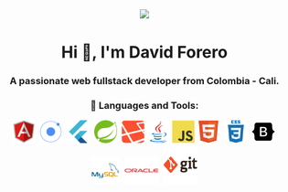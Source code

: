 <div id="header" align="center">
    <img src="https://talently.tech/blog/wp-content/uploads/2022/03/que-se-necesita-estudiar-para-ser-programador-scaled-1200x900.jpg" width="200" />
    <h1 align="center">Hi 👋, I'm David Forero</h1>
    <h3 align="center">A passionate web fullstack developer from Colombia - Cali.</h3>
</div>

<div align="center">
    <h3>🔨 Languages and Tools:</h3>
    <div>
        <img src="https://github.com/devicons/devicon/blob/master/icons/angularjs/angularjs-original.svg" title="Angular" alt="Angular" width="40" height="40"/>&nbsp;   
        <img src="https://github.com/devicons/devicon/blob/master/icons/ionic/ionic-original.svg" title="Ionic" alt="Ionic" width="40" height="40"/>&nbsp;               
        <img src="https://github.com/devicons/devicon/blob/master/icons/flutter/flutter-original.svg" title="flutter" alt="flutter" width="40" height="40"/>&nbsp;       
        <img src="https://github.com/devicons/devicon/blob/master/icons/spring/spring-original.svg" title="spring" alt="spring" width="40" height="40"/>&nbsp;           
        <img src="https://github.com/devicons/devicon/blob/master/icons/laravel/laravel-plain.svg" title="Laravel" alt="Laravel" width="40" height="40"/>
        <img src="https://github.com/devicons/devicon/blob/master/icons/java/java-original.svg" title="Java" **alt="Java" width="40" height="40"/>  
        <img src="https://github.com/devicons/devicon/blob/master/icons/javascript/javascript-original.svg" title="Javascript" **alt="Javascript" width="40" height="40"/>        
        <img src="https://github.com/devicons/devicon/blob/master/icons/html5/html5-original.svg" title="HTML5" alt="HTML" width="40" height="40"/>&nbsp;
        <img src="https://github.com/devicons/devicon/blob/master/icons/css3/css3-plain-wordmark.svg"  title="CSS3" alt="CSS" width="40" height="40"/>&nbsp;
        <img src="https://github.com/devicons/devicon/blob/master/icons/bootstrap/bootstrap-plain.svg" title="Bootstrap" alt="Bootstrap" width="40" height="40"/>&nbsp;
        <img src="https://github.com/devicons/devicon/blob/master/icons/mysql/mysql-original-wordmark.svg" title="MySQL"  alt="MySQL" width="50" height="50"/>&nbsp;
        <img src="https://github.com/devicons/devicon/blob/master/icons/oracle/oracle-original.svg" title="Oracle"  alt="Oracle" width="60" height="50"/>&nbsp;     
        <img src="https://github.com/devicons/devicon/blob/master/icons/git/git-original-wordmark.svg" title="Git" **alt="Git" width="60" height="70"/>
      </div>
</div>
